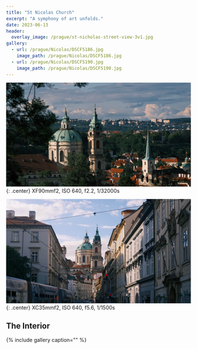 ```yaml
---
title: "St Nicolas Church"
excerpt: "A symphony of art unfolds."
date: 2023-06-13
header:
  overlay_image: /prague/st-nicholas-street-view-3v1.jpg
gallery:
  - url: /prague/Nicolas/DSCF5186.jpg
    image_path: /prague/Nicolas/DSCF5186.jpg
  - url: /prague/Nicolas/DSCF5190.jpg
    image_path: /prague/Nicolas/DSCF5190.jpg
---
```


![](/images/prague/Nicolas/DSCF4837.jpg)
{: .center}
XF90mmf2, ISO 640, f2.2, 1/32000s 

![](/images/prague/Nicolas/DSCF4787.jpg)
{: .center}
XC35mmf2, ISO 640, f5.6, 1/1500s

## The Interior
{% include gallery caption="" %}